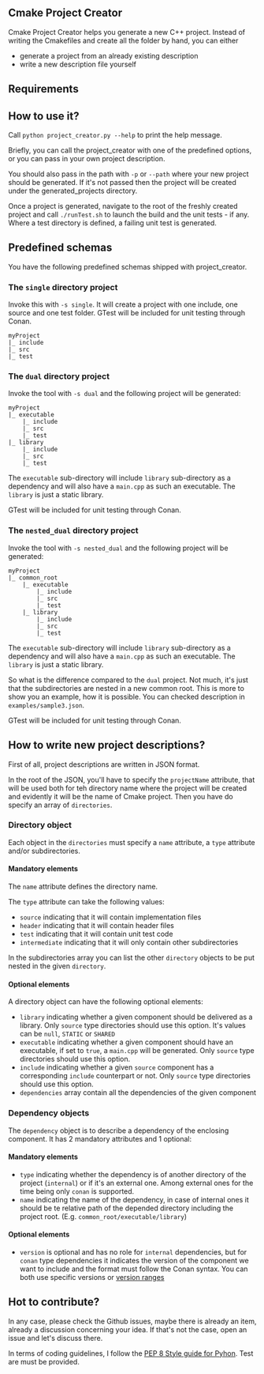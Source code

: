 ## Cmake Project Creator

Cmake Project Creator helps you generate a new C++ project. Instead of writing the Cmakefiles and create all the folder by hand, you can either
* generate a project from an already existing description
* write a new description file yourself

## Requirements

## How to use it?

Call `python project_creator.py --help` to print the help message.

Briefly, you can call the project_creator with one of the predefined options, or you can pass in your own project description.

You should also pass in the path with `-p` or `--path` where your new project should be generated. If it's not passed then the project will be created under the generated_projects directory.

Once a project is generated, navigate to the root of the freshly created project and call `./runTest.sh` to launch the build and the unit tests - if any. Where a test directory is defined, a failing unit test is generated. 

## Predefined schemas

You have the following predefined schemas shipped with project_creator. 

### The `single` directory project

Invoke this with `-s single`. It will create a project with one include, one source and one test folder. GTest will be included for unit testing through Conan.

```
myProject
|_ include
|_ src
|_ test

``` 

### The `dual` directory project

Invoke the tool with `-s dual` and the following project will be generated:

```
myProject
|_ executable
    |_ include
    |_ src
    |_ test
|_ library
    |_ include
    |_ src
    |_ test
```

The `executable` sub-directory will include `library` sub-directory as a dependency and will also have a `main.cpp` as such an executable. The `library` is just a static library. 

GTest will be included for unit testing through Conan.

### The `nested_dual` directory project

Invoke the tool with `-s nested_dual` and the following project will be generated:

```
myProject
|_ common_root
    |_ executable
        |_ include
        |_ src
        |_ test
    |_ library
        |_ include
        |_ src
        |_ test
```

The `executable` sub-directory will include `library` sub-directory as a dependency and will also have a `main.cpp` as such an executable. The `library` is just a static library.

So what is the difference compared to the `dual` project. Not much, it's just that the subdirectories are nested in a new common root. This is more to show you an example, how it is possible. You can checked description in `examples/sample3.json`. 

GTest will be included for unit testing through Conan.

## How to write new project descriptions?

First of all, project descriptions are written in JSON format.

In the root of the JSON, you'll have to specify the `projectName` attribute, that will be used both for teh directory name where the project will be created and evidently it will be the name of Cmake project.
Then you have do specify an array of `directories`.


### Directory object

Each object in the `directories` must specify a `name` attribute, a `type` attribute and/or subdirectories.

#### Mandatory elements

The `name` attribute defines the directory name.

The `type` attribute can take the following values:
- `source` indicating that it will contain implementation files
- `header` indicating that it will contain header files
- `test` indicating that it will contain unit test code
- `intermediate` indicating that it will only contain other subdirectories  

In the subdirectories array you can list the other `directory` objects to be put nested in the given `directory`.

#### Optional elements

A directory object can have the following optional elements:

- `library` indicating whether a given component should be delivered as a library. Only `source` type directories should use this option. It's values can be `null`, `STATIC` or `SHARED`
- `executable` indicating whether a given component should have an executable, if set to `true`, a `main.cpp` will be generated. Only `source` type directories should use this option.
- `include` indicating whether a given `source` component has a corresponding `include` counterpart or not. Only `source` type directories should use this option.
- `dependencies` array contain all the dependencies of the given component

### Dependency objects

The `dependency` object is to describe a dependency of the enclosing component. It has 2 mandatory attributes and 1 optional:

#### Mandatory elements
- `type` indicating whether the dependency is of another directory of the project (`internal`) or if it's an external one. Among external ones for the time being only `conan` is supported. 
- `name` indicating the name of the dependency, in case of internal ones it should be te relative path of the depended directory including the project root. (E.g. `common_root/executable/library`)

#### Optional elements
- `version` is optional and has no role for `internal` dependencies, but for `conan` type dependencies it indicates the version of the component we want to include and the format must follow the Conan syntax. You can both use specific versions or [version ranges](https://docs.conan.io/en/latest/versioning/version_ranges.html) 

## Hot to contribute?

In any case, please check the Github issues, maybe there is already an item, already a discussion concerning your idea. If that's not the case, open an issue and let's discuss there.

In terms of coding guidelines, I follow the [PEP 8 Style guide for Pyhon](https://www.python.org/dev/peps/pep-0008/). Test are must be provided.
